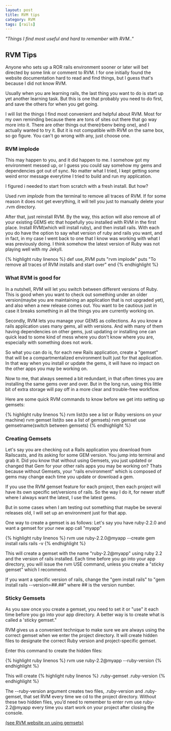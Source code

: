 ```yaml
---
layout: post
title: RVM tips
category: RVM
tags: [rails]
---
```


<div class="message">
  <cite> "Things I find most useful and hard to remember with RVM.." </cite>
</div>

## RVM Tips
Anyone who sets up a ROR rails environment sooner or later will bet directed by some link or comment to RVM. I for one initially found
the website documentation hard to read and find things, but I guess that's because I did not know RVM.

Usually when you are learning rails, the last thing you want to do is start up yet another learning task.  But this is one that probably
you need to do first, and save the others for when you get going.

I will list the things I find most convenient and helpful about RVM.  Most for my own reminding because there are tons of sites
out there that go way more into it. There are other things out there(rbenv being one), and I actually wanted to try it.  But it is not compatible
with RVM on the same box, so go figure.  You can't go wrong with any, just choose one.

### RVM implode
This may happen to you, and it did happen to me.  I somehow got my environment messed up, or I guess  you could
say somehow my gems and dependencies got out of sync.  No matter what I tried, I kept getting some weird error message everytime
I tried to build and run my application.

I figured i needed to start from scratch with a fresh install.  But how?

Used <em>rvm implode</em> from the terminal to remove all traces of RVM.  If for some reason it does not get everything, it will tell
you just to manually delete your .rvm directory.

After that, just reinstall RVM.  By the way, this action will also remove all of your existing GEMS etc that hopefully you installed
with RVM in the first place.  Install RVM(which will install ruby), and then install rails.  With each you do have the option to say what version
of ruby and rails you want, and in fact, in my case I went back to one that I know was working with what I was previously doing.  I think
somehow the latest version of Ruby was not playing well with my Jekyll.
  

{% highlight ruby linenos %}
def use_RVM
puts "rvm implode"
puts "To remove all traces of RVM installs and start over"
end
{% endhighlight %}

### What RVM is good for
In a nutshell, RVM will let you switch between different versions of Ruby.  This is good when you want to check out something under an
older version(maybe you are maintaining an application that is not upgraded yet), and also when a new release comes out.  You want
to be cautious just in case it breaks something in all the things you are currently working on.

Secondly, RVM lets you manage your GEMS as collections.  As you know a rails application uses many gems, all with versions.  And with many
of them having dependencies on other gems, just updating or installing one can quick lead to some kind of mess where you don't know
where you are, especially with something does not work.

So what you can do is, for each new Rails application, create a "gemset" that will be a compartmentalized environment built just for
that application.  In that way when you install or update the gems, it will have no impact on the other apps you may be working on.

Now to me, that always seemed a bit redundant, in that often times you are installing the same gems over and over.  But in the long run,
using this little bit of extra storage will pay off in a more clear and trouble-free workflow.

Here are some quick RVM commands to know before we get into setting up gemsets:

{% highlight ruby linenos %}
rvm list(to see a list or Ruby versions on your machine)
rvm gemset list(to see a list of gemsets)
rvm gemset use gemsetname(switch between gemsets)
{% endhighlight %}


### Creating Gemsets

Let's say you are checking out a Rails application you download from Railscasts, and its asking for some GEM version. You jump into terminal
and grab it.  Did you know that without using Gemsets, you just updated or changed that Gem for your other rails apps you may
be working on? Thats because without Gemsets, your "rails environment" which is composed of gems may change each time you update or 
download a gem.

If you use the RVM gemset feature for each project, then each project will have its own specific set/versions of rails.  So the way I do it,
for newer stuff where I always want the latest, I use the latest gems.

But in some cases when I am testing out something that maybe be several releases old, I will set up an environment just for that app.

One way to create a gemset is as follows:  Let's say you have ruby-2.2.0 and want a gemset for your new app call "myapp"

{% highlight  ruby linenos %}
rvm use ruby-2.2.0@myapp --create
gem install rails 
rails -v
{% endhighlight %}

This will create a gemset with the name "ruby-2.2@myapp" using ruby 2.2 and the version of rails installed.  Each time before you go into
your app directory, you will issue the rvm USE command, unless you create a "sticky gemset" which I recommend.

If you want a specific version of rails, change the "gem install rails" to "gem install rails --version=##.##" where ## is the version number.

### Sticky Gemsets

As you saw once you create a gemset, you need to set it or "use" it each time before you go into your app directory.  A better way is
to create what is called a 'sticky gemset."

RVM gives us a convenient technique to make sure we are always using the correct gemset
when we enter the project directory. It will create hidden files to designate the correct Ruby
version and project-specific gemset. 

Enter this command to create the hidden files:

{% highlight ruby linenos %}
rvm use ruby-2.2@myapp --ruby-version
{% endhighlight %}

This will create
{% highlight ruby linenos %}
.ruby-gemset
.ruby-version
{% endhighlight %}


The --ruby-version argument creates two files, .ruby-version and .ruby-gemset, that set RVM
every time we cd to the project directory. Without these two hidden files, you’d need to
remember to enter rvm use ruby-2.2@myapp every time you start work on your project
after closing the console.


 [(see RVM website on using gemsets)](https://rvm.io/gemsets/using)